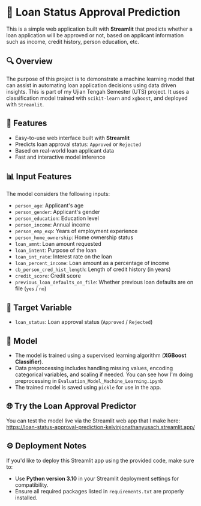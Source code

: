 # 🏦 Loan Status Approval Prediction

This is a simple web application built with **Streamlit** that predicts whether a loan application will be approved or not, based on applicant information such as income, credit history, person education, etc.

## 🔍 Overview

The purpose of this project is to demonstrate a machine learning model that can assist in automating loan application decisions using data driven insights. This is part of my Ujian Tengah Semester (UTS) project. It uses a classification model trained with `scikit-learn` and `xgboost`, and deployed with `Streamlit`.

## 🚀 Features

- Easy-to-use web interface built with **Streamlit**
- Predicts loan approval status: `Approved` or `Rejected`
- Based on real-world loan applicant data
- Fast and interactive model inference

## 📊 Input Features

The model considers the following inputs:

- `person_age`: Applicant's age
- `person_gender`: Applicant's gender
- `person_education`: Education level
- `person_income`: Annual income
- `person_emp_exp`: Years of employment experience
- `person_home_ownership`: Home ownership status
- `loan_amnt`: Loan amount requested
- `loan_intent`: Purpose of the loan
- `loan_int_rate`: Interest rate on the loan
- `loan_percent_income`: Loan amount as a percentage of income
- `cb_person_cred_hist_length`: Length of credit history (in years)
- `credit_score`: Credit score
- `previous_loan_defaults_on_file`: Whether previous loan defaults are on file (`yes` / `no`)

## 🎯 Target Variable

- `loan_status`: Loan approval status (`Approved` / `Rejected`)

## 🧠 Model

- The model is trained using a supervised learning algorithm (**XGBoost Classifier**).
- Data preprocessing includes handling missing values, encoding categorical variables, and scaling if needed. You can see how I'm doing preprocessing in `Evaluation_Model_Machine_Learning.ipynb`
- The trained model is saved using `pickle` for use in the app.

## 🌐 Try the Loan Approval Predictor 

You can test the model live via the Streamlit web app that I make here: 
https://loan-status-approval-prediction-kelvinjonathanyusach.streamlit.app/

## ⚙️ Deployment Notes

If you'd like to deploy this Streamlit app using the provided code, make sure to:

- Use **Python version 3.10** in your Streamlit deployment settings for compatibility.
- Ensure all required packages listed in `requirements.txt` are properly installed.


